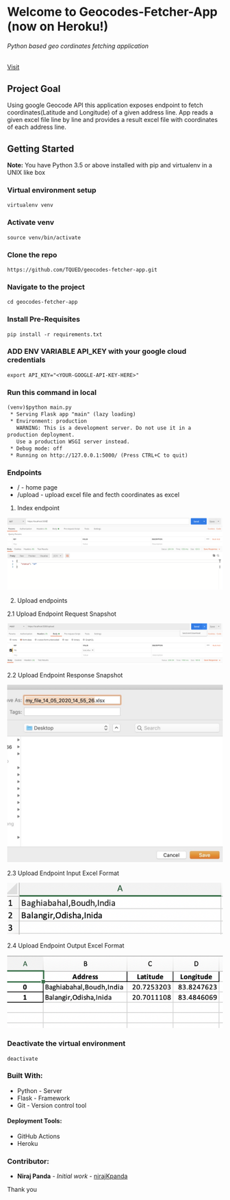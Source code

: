 # Welcome to Geocodes-Fetcher-App (now on Heroku!)

###### Python based geo cordinates fetching application

[Visit](https://geofinder.herokuapp.com)

## Project Goal

Using google Geocode API this application exposes endpoint to fetch coordinates(Latitude and Longitude) of a given address line. App reads a given excel file line by line and provides a result excel file with coordinates of each address line.



## Getting Started


**Note:** You have Python 3.5 or above installed with pip and virtualenv in a UNIX like box

### Virtual environment setup

```
virtualenv venv 
```

### Activate venv

```
source venv/bin/activate 
```

### Clone the repo

```
https://github.com/TQUED/geocodes-fetcher-app.git
```

### Navigate to the project

```
cd geocodes-fetcher-app
```

### Install Pre-Requisites

```
pip install -r requirements.txt
```

### ADD ENV VARIABLE API_KEY with your google cloud credentials

```
export API_KEY="<YOUR-GOOGLE-API-KEY-HERE>"
```

### Run this command in local

```
(venv)$python main.py 
 * Serving Flask app "main" (lazy loading)
 * Environment: production
   WARNING: This is a development server. Do not use it in a production deployment.
   Use a production WSGI server instead.
 * Debug mode: off
 * Running on http://127.0.0.1:5000/ (Press CTRL+C to quit)
```

### Endpoints

* /       - home page 
* /upload - upload excel file and fecth coordinates as excel

1. Index endpoint

![Application Landing Banner](https://github.com/TQUED/geocodes-fetcher-app/blob/master/imgs/get-url.png)

2. Upload endpoints

2.1 Upload Endpoint Request Snapshot

![Application Landing Banner](https://github.com/TQUED/geocodes-fetcher-app/blob/master/imgs/upload_request.png)


2.2 Upload Endpoint Response Snapshot

![Application Landing Banner](https://github.com/TQUED/geocodes-fetcher-app/blob/master/imgs/upload_request-response.png)


2.3 Upload Endpoint Input Excel Format

![Application Landing Banner](https://github.com/TQUED/geocodes-fetcher-app/blob/master/imgs/input-excel-format.png)


2.4 Upload Endpoint Output Excel Format

![Application Landing Banner](https://github.com/TQUED/geocodes-fetcher-app/blob/master/imgs/output-excel-format.png)


### Deactivate the virtual environment

```
deactivate
```

### Built With:


* Python - Server
* Flask - Framework
* Git - Version control tool


#### Deployment Tools:

* GitHub Actions
* Heroku


### Contributor:

* **Niraj Panda** - *Initial work* - [nirajKpanda](https://github.com/nirajKpanda)


Thank you
